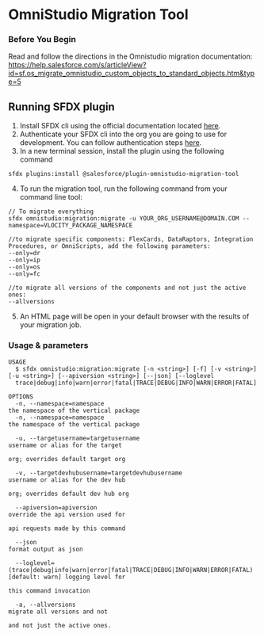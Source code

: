 # OmniStudio Migration Tool

### Before You Begin

Read and follow the directions in the Omnistudio migration documentation: https://help.salesforce.com/s/articleView?id=sf.os_migrate_omnistudio_custom_objects_to_standard_objects.htm&type=5

## Running SFDX plugin

1. Install SFDX cli using the official documentation located [here](https://developer.salesforce.com/docs/atlas.en-us.sfdx_setup.meta/sfdx_setup/sfdx_setup_install_cli.htm).
2. Authenticate your SFDX cli into the org you are going to use for development. You can follow authentication steps [here](https://developer.salesforce.com/docs/atlas.en-us.sfdx_cli_reference.meta/sfdx_cli_reference/cli_reference_auth_web.htm).
3. In a new terminal session, install the plugin using the following command

```
sfdx plugins:install @salesforce/plugin-omnistudio-migration-tool
```

4. To run the migration tool, run the following command from your command line tool:

```
// To migrate everything
sfdx omnistudio:migration:migrate -u YOUR_ORG_USERNAME@DOMAIN.COM --namespace=VLOCITY_PACKAGE_NAMESPACE

//to migrate specific components: FlexCards, DataRaptors, Integration Procedures, or OmniScripts, add the following parameters:
--only=dr
--only=ip
--only=os
--only=fc

//to migrate all versions of the components and not just the active ones:
--allversions
```

5. An HTML page will be open in your default browser with the results of your migration job.

### Usage & parameters

```
USAGE
  $ sfdx omnistudio:migration:migrate [-n <string>] [-f] [-v <string>] [-u <string>] [--apiversion <string>] [--json] [--loglevel
  trace|debug|info|warn|error|fatal|TRACE|DEBUG|INFO|WARN|ERROR|FATAL]

OPTIONS
  -n, --namespace=namespace                                                         the namespace of the vertical package
  -n, --namespace=namespace                                                         the namespace of the vertical package

  -u, --targetusername=targetusername                                               username or alias for the target
                                                                                    org; overrides default target org

  -v, --targetdevhubusername=targetdevhubusername                                   username or alias for the dev hub
                                                                                    org; overrides default dev hub org

  --apiversion=apiversion                                                           override the api version used for
                                                                                    api requests made by this command

  --json                                                                            format output as json

  --loglevel=(trace|debug|info|warn|error|fatal|TRACE|DEBUG|INFO|WARN|ERROR|FATAL)  [default: warn] logging level for
                                                                                    this command invocation

  -a, --allversions                                                                 migrate all versions and not
                                                                                    and not just the active ones.

```
